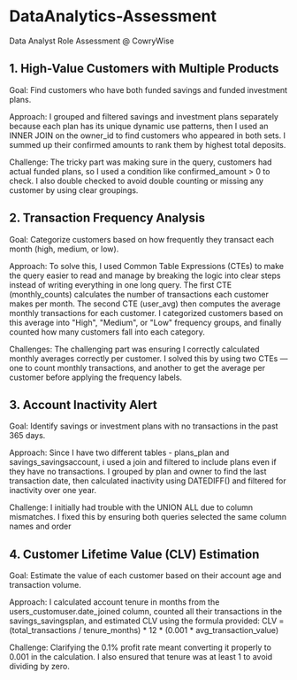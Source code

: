 # DataAnalytics-Assessment
Data Analyst Role Assessment @ CowryWise 

## 1. High-Value Customers with Multiple Products
Goal: Find customers who have both funded savings and funded investment plans.

Approach:
I grouped and filtered savings and investment plans separately because each plan has its unique dynamic use patterns, then I used an INNER JOIN on the owner_id to find customers who appeared in both sets. I summed up their confirmed amounts to rank them by highest total deposits.

Challenge:
The tricky part was making sure in the query, customers had actual funded plans, so I used a condition like confirmed_amount > 0 to check. I also double checked to avoid double counting or missing any customer by using clear groupings.

## 2. Transaction Frequency Analysis
Goal: Categorize customers based on how frequently they transact each month (high, medium, or low).

Approach:
To solve this, I used Common Table Expressions (CTEs) to make the query easier to read and manage by breaking the logic into clear steps instead of writing everything in one long query. The first CTE (monthly_counts) calculates the number of transactions each customer makes per month. The second CTE (user_avg) then computes the average monthly transactions for each customer. I categorized customers based on this average into "High", "Medium", or "Low" frequency groups, and finally counted how many customers fall into each category.

Challenges:
The challenging part was ensuring I correctly calculated monthly averages correctly per customer. I solved this by using two CTEs — one to count monthly transactions, and another to get the average per customer before applying the frequency labels.

## 3. Account Inactivity Alert
Goal: Identify savings or investment plans with no transactions in the past 365 days.

Approach:
Since I have two different tables - plans_plan and savings_savingsaccount, i used a join and filtered to include plans even if they have no transactions. I grouped by plan and owner to find the last transaction date, then calculated inactivity using DATEDIFF() and filtered for inactivity over one year.

Challenge:
I initially had trouble with the UNION ALL due to column mismatches. I fixed this by ensuring both queries selected the same column names and order

## 4. Customer Lifetime Value (CLV) Estimation
Goal: Estimate the value of each customer based on their account age and transaction volume.

Approach:
I calculated account tenure in months from the users_customuser.date_joined column, counted all their transactions in the savings_savingsplan, and estimated CLV using the formula provided:
CLV = (total_transactions / tenure_months) * 12 * (0.001 * avg_transaction_value)

Challenge:
Clarifying the 0.1% profit rate meant converting it properly to 0.001 in the calculation. I also ensured that tenure was at least 1 to avoid dividing by zero.


